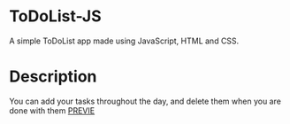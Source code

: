 # ToDoList-JS
A simple ToDoList app made using JavaScript, HTML and CSS.
# Description
You can add your tasks throughout the day, and delete them when you are done with them
[PREVIE](https://samedskulj.github.io/ToDoList-JS/)
